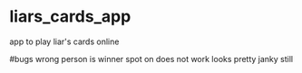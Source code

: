 # liars_cards_app
app to play liar's cards online

#bugs
wrong person is winner
spot on does not work
looks pretty janky still